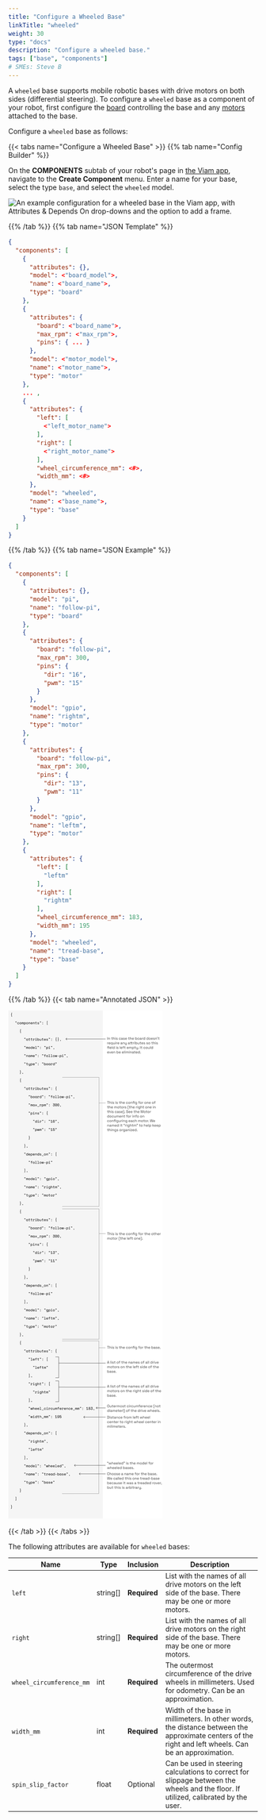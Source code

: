 ```yaml
---
title: "Configure a Wheeled Base"
linkTitle: "wheeled"
weight: 30
type: "docs"
description: "Configure a wheeled base."
tags: ["base", "components"]
# SMEs: Steve B
---
```


A `wheeled` base supports mobile robotic bases with drive motors on both sides (differential steering).
To configure a `wheeled` base as a component of your robot, first configure the [board](/components/board/) controlling the base and any [motors](/components/motor/) attached to the base.

Configure a `wheeled` base as follows:

{{< tabs name="Configure a Wheeled Base" >}}
{{% tab name="Config Builder" %}}

On the **COMPONENTS** subtab of your robot's page in [the Viam app](https://app.viam.com), navigate to the **Create Component** menu.
Enter a name for your base, select the type `base`, and select the `wheeled` model.

<img src="../img/base-ui-config.png" alt="An example configuration for a wheeled base in the Viam app, with Attributes & Depends On drop-downs and the option to add a frame." style="max-width:600px"/>

{{% /tab %}}
{{% tab name="JSON Template" %}}

```json {class="line-numbers linkable-line-numbers"}
{
  "components": [
    {
      "attributes": {},
      "model": <"board_model">,
      "name": <"board_name">,
      "type": "board"
    },
    {
      "attributes": {
        "board": <"board_name">,
        "max_rpm": <"max_rpm">,
        "pins": { ... }
      },
      "model": <"motor_model">,
      "name": <"motor_name">,
      "type": "motor"
    },
    ... ,
    {
      "attributes": {
        "left": [
          <"left_motor_name">
        ],
        "right": [
          <"right_motor_name">
        ],
        "wheel_circumference_mm": <#>,
        "width_mm": <#>
      },
      "model": "wheeled",
      "name": <"base_name">,
      "type": "base"
    }
  ]
}
```

{{% /tab %}}
{{% tab name="JSON Example" %}}

```json
{
  "components": [
    {
      "attributes": {},
      "model": "pi",
      "name": "follow-pi",
      "type": "board"
    },
    {
      "attributes": {
        "board": "follow-pi",
        "max_rpm": 300,
        "pins": {
          "dir": "16",
          "pwm": "15"
        }
      },
      "model": "gpio",
      "name": "rightm",
      "type": "motor"
    },
    {
      "attributes": {
        "board": "follow-pi",
        "max_rpm": 300,
        "pins": {
          "dir": "13",
          "pwm": "11"
        }
      },
      "model": "gpio",
      "name": "leftm",
      "type": "motor"
    },
    {
      "attributes": {
        "left": [
          "leftm"
        ],
        "right": [
          "rightm"
        ],
        "wheel_circumference_mm": 183,
        "width_mm": 195
      },
      "model": "wheeled",
      "name": "tread-base",
      "type": "base"
    }
  ]
}
```

{{% /tab %}}
{{< tab name="Annotated JSON" >}}

<img src="../img/base-json.png" alt="An image of the JSON configuration file with annotations explaining some of the attributes."/>

{{< /tab >}}
{{< /tabs >}}

The following attributes are available for `wheeled` bases:

| Name | Type | Inclusion | Description |
| ---- | ---- | --------- | ----------- |
| `left` | string[] | **Required** | List with the names of all drive motors on the left side of the base. There may be one or more motors. |
| `right` | string[] | **Required** | List with the names of all drive motors on the right side of the base. There may be one or more motors. |
| `wheel_circumference_mm` | int | **Required** | The outermost circumference of the drive wheels in millimeters. Used for odometry. Can be an approximation. |
| `width_mm` | int | **Required** | Width of the base in millimeters. In other words, the distance between the approximate centers of the right and left wheels. Can be an approximation. |
| `spin_slip_factor` | float | Optional | Can be used in steering calculations to correct for slippage between the wheels and the floor. If utilized, calibrated by the user. |
